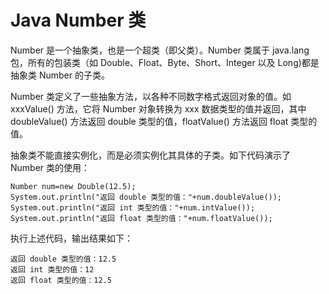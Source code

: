 # Java Number 类

Number 是一个抽象类，也是一个超类（即父类）。Number 类属于 java.lang 包，所有的包装类（如 Double、Float、Byte、Short、Integer 以及 Long)都是抽象类 Number 的子类。

Number 类定义了一些抽象方法，以各种不同数字格式返回对象的值。如 xxxValue() 方法，它将 Number 对象转换为 xxx 数据类型的值并返回，其中 doubleValue() 方法返回 double 类型的值，floatValue() 方法返回 float 类型的值。

抽象类不能直接实例化，而是必须实例化其具体的子类。如下代码演示了 Number 类的使用：

```
Number num=new Double(12.5);
System.out.println("返回 double 类型的值："+num.doubleValue());
System.out.println("返回 int 类型的值："+num.intValue());
System.out.println("返回 float 类型的值："+num.floatValue());
```

执行上述代码，输出结果如下：

```
返回 double 类型的值：12.5
返回 int 类型的值：12
返回 float 类型的值：12.5
```